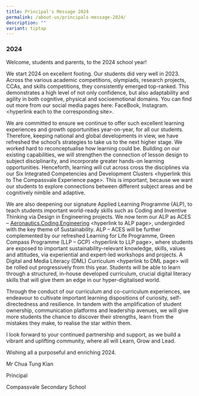 ```yaml
---
title: Principal's Message 2024
permalink: /about-us/principals-message-2024/
description: ""
variant: tiptap
---
```

<h3>2024</h3><p></p><p>Welcome, students and parents, to the 2024 school year!  </p><p>We start 2024 on excellent footing.  Our students did very well in 2023.  Across the various academic competitions, olympiads, research projects, CCAs, and skills competitions, they consistently emerged top-ranked.  This demonstrates a high level of not only confidence, but also adaptability and agility in both cognitive, physical and socioemotional domains.  You can find out more from our social media pages here: FaceBook, Instagram. &lt;hyperlink each to the corresponding site&gt;. </p><p>We are committed to ensure we continue to offer such excellent learning experiences and growth opportunities year-on-year, for all our students.  Therefore, keeping national and global developments in view, we have refreshed the school’s strategies to take us to the next higher stage.  We worked hard to reconceptualise how learning could be.  Building on our existing capabilities, we will strengthen the connection of lesson design to subject disciplinarity, and incorporate greater hands-on learning opportunities.  Henceforth, learning will cut across cross the disciplines via our Six Integrated Competencies and Development Clusters &lt;hyperlink this to The Compassvale Experience page&gt;.  This is important, because we want our students to explore connections between different subject areas and be cognitively nimble and adaptive.  </p><p>We are also deepening our signature Applied Learning Programme (ALP), to teach students important world-ready skills such as Coding and Inventive Thinking via Design in Engineering projects.  We now term our ALP as ACES – <a href="http://Aeronautics.Coding.Engineering" rel="noopener noreferrer nofollow" target="_blank">Aeronautics.Coding.Engineering</a> &lt;hyperlink to ALP page&gt;, undergirded with the key theme of Sustainability.  ALP – ACES will be further complemented by our refreshed Learning for Life Programme, Green Compass Programme (LLP – GCP) &lt;hyperlink to LLP page&gt;, where students are exposed to important sustainability-relevant knowledge, skills, values and attitudes, via experiential and expert-led workshops and projects.  A Digital and Media Literacy (DML) Curriculum &lt;hyperlink to DML page&gt; will be rolled out progressively from this year.  Students will be able to learn through a structured, in-house developed curriculum, crucial digital literacy skills that will give them an edge in our hyper-digitalised world.</p><p>Through the conduct of our curriculum and co-curriculum experiences, we endeavour to cultivate important learning dispositions of curiosity, self-directedness and resilience.  In tandem with the amplification of student ownership, communication platforms and leadership avenues, we will give more students the chance to discover their strengths, learn from the mistakes they make, to realise the star within them. </p><p>I look forward to your continued partnership and support, as we build a vibrant and uplifting community, where all will Learn, Grow and Lead.</p><p>Wishing all a purposeful and enriching 2024. </p><p>Mr Chua Tung Kian </p><p>Principal</p><p>Compassvale Secondary School</p><p></p>